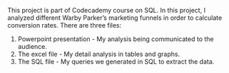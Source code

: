This project is part of Codecademy course on SQL. 
In this project, I analyzed different Warby Parker’s marketing funnels in order to calculate conversion rates.
There are three files:
  1) Powerpoint presentation - My analysis being communicated to the audience.
  2) The excel file - My detail analysis in tables and graphs.
  3) The SQL file - My queries we generated in SQL to extract the data.
